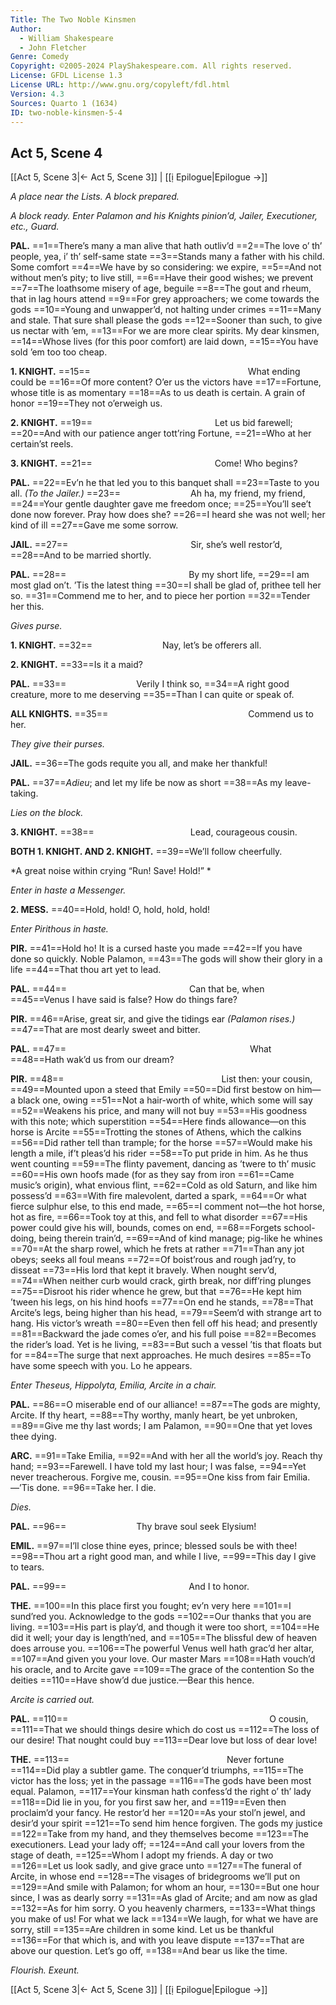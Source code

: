 ```yaml
---
Title: The Two Noble Kinsmen
Author: 
  - William Shakespeare
  - John Fletcher
Genre: Comedy
Copyright: ©2005-2024 PlayShakespeare.com. All rights reserved.
License: GFDL License 1.3
License URL: http://www.gnu.org/copyleft/fdl.html
Version: 4.3
Sources: Quarto 1 (1634)
ID: two-noble-kinsmen-5-4
---
```


## Act 5, Scene 4
[[Act 5, Scene 3|← Act 5, Scene 3]] | [[ị Epilogue|Epilogue →]]

*A place near the Lists. A block prepared.*

*A block ready. Enter Palamon and his Knights pinion’d, Jailer, Executioner, etc., Guard.*

**PAL.**
==1==There’s many a man alive that hath outliv’d
==2==The love o’ th’ people, yea, i’ th’ self-same state
==3==Stands many a father with his child. Some comfort
==4==We have by so considering: we expire,
==5==And not without men’s pity; to live still,
==6==Have their good wishes; we prevent
==7==The loathsome misery of age, beguile
==8==The gout and rheum, that in lag hours attend
==9==For grey approachers; we come towards the gods
==10==Young and unwapper’d, not halting under crimes
==11==Many and stale. That sure shall please the gods
==12==Sooner than such, to give us nectar with ’em,
==13==For we are more clear spirits. My dear kinsmen,
==14==Whose lives (for this poor comfort) are laid down,
==15==You have sold ’em too too cheap.

**1. KNIGHT.**
==15==                  What ending could be
==16==Of more content? O’er us the victors have
==17==Fortune, whose title is as momentary
==18==As to us death is certain. A grain of honor
==19==They not o’erweigh us.

**2. KNIGHT.**
==19==              Let us bid farewell;
==20==And with our patience anger tott’ring Fortune,
==21==Who at her certain’st reels.

**3. KNIGHT.**
==21==              Come! Who begins?

**PAL.**
==22==Ev’n he that led you to this banquet shall
==23==Taste to you all.
*(To the Jailer.)*
==23==        Ah ha, my friend, my friend,
==24==Your gentle daughter gave me freedom once;
==25==You’ll see’t done now forever. Pray how does she?
==26==I heard she was not well; her kind of ill
==27==Gave me some sorrow.

**JAIL.**
==27==              Sir, she’s well restor’d,
==28==And to be married shortly.

**PAL.**
==28==              By my short life,
==29==I am most glad on’t. ’Tis the latest thing
==30==I shall be glad of, prithee tell her so.
==31==Commend me to her, and to piece her portion
==32==Tender her this.

*Gives purse.*

**1. KNIGHT.**
==32==        Nay, let’s be offerers all.

**2. KNIGHT.**
==33==Is it a maid?

**PAL.**
==33==        Verily I think so,
==34==A right good creature, more to me deserving
==35==Than I can quite or speak of.

**ALL KNIGHTS.**
==35==                Commend us to her.

*They give their purses.*

**JAIL.**
==36==The gods requite you all, and make her thankful!

**PAL.**
==37==*Adieu*; and let my life be now as short
==38==As my leave-taking.

*Lies on the block.*

**3. KNIGHT.**
==38==           Lead, courageous cousin.

**BOTH 1. KNIGHT. AND 2. KNIGHT.**
==39==We’ll follow cheerfully.

*A great noise within crying “Run! Save! Hold!” *

*Enter in haste a Messenger.*

**2. MESS.**
==40==Hold, hold! O, hold, hold, hold!

*Enter Pirithous in haste.*

**PIR.**
==41==Hold ho! It is a cursed haste you made
==42==If you have done so quickly. Noble Palamon,
==43==The gods will show their glory in a life
==44==That thou art yet to lead.

**PAL.**
==44==              Can that be, when
==45==Venus I have said is false? How do things fare?

**PIR.**
==46==Arise, great sir, and give the tidings ear
*(Palamon rises.)*
==47==That are most dearly sweet and bitter.

**PAL.**
==47==                     What
==48==Hath wak’d us from our dream?

**PIR.**
==48==                  List then: your cousin,
==49==Mounted upon a steed that Emily
==50==Did first bestow on him—a black one, owing
==51==Not a hair-worth of white, which some will say
==52==Weakens his price, and many will not buy
==53==His goodness with this note; which superstition
==54==Here finds allowance—on this horse is Arcite
==55==Trotting the stones of Athens, which the calkins
==56==Did rather tell than trample; for the horse
==57==Would make his length a mile, if’t pleas’d his rider
==58==To put pride in him. As he thus went counting
==59==The flinty pavement, dancing as ’twere to th’ music
==60==His own hoofs made (for as they say from iron
==61==Came music’s origin), what envious flint,
==62==Cold as old Saturn, and like him possess’d
==63==With fire malevolent, darted a spark,
==64==Or what fierce sulphur else, to this end made,
==65==I comment not—the hot horse, hot as fire,
==66==Took toy at this, and fell to what disorder
==67==His power could give his will, bounds, comes on end,
==68==Forgets school-doing, being therein train’d,
==69==And of kind manage; pig-like he whines
==70==At the sharp rowel, which he frets at rather
==71==Than any jot obeys; seeks all foul means
==72==Of boist’rous and rough jad’ry, to disseat
==73==His lord that kept it bravely. When nought serv’d,
==74==When neither curb would crack, girth break, nor diff’ring plunges
==75==Disroot his rider whence he grew, but that
==76==He kept him ’tween his legs, on his hind hoofs
==77==On end he stands,
==78==That Arcite’s legs, being higher than his head,
==79==Seem’d with strange art to hang. His victor’s wreath
==80==Even then fell off his head; and presently
==81==Backward the jade comes o’er, and his full poise
==82==Becomes the rider’s load. Yet is he living,
==83==But such a vessel ’tis that floats but for
==84==The surge that next approaches. He much desires
==85==To have some speech with you. Lo he appears.

*Enter Theseus, Hippolyta, Emilia, Arcite in a chair.*

**PAL.**
==86==O miserable end of our alliance!
==87==The gods are mighty, Arcite. If thy heart,
==88==Thy worthy, manly heart, be yet unbroken,
==89==Give me thy last words; I am Palamon,
==90==One that yet loves thee dying.

**ARC.**
==91==Take Emilia,
==92==And with her all the world’s joy. Reach thy hand;
==93==Farewell. I have told my last hour; I was false,
==94==Yet never treacherous. Forgive me, cousin.
==95==One kiss from fair Emilia.—’Tis done.
==96==Take her. I die.

*Dies.*

**PAL.**
==96==        Thy brave soul seek Elysium!

**EMIL.**
==97==I’ll close thine eyes, prince; blessed souls be with thee!
==98==Thou art a right good man, and while I live,
==99==This day I give to tears.

**PAL.**
==99==              And I to honor.

**THE.**
==100==In this place first you fought; ev’n very here
==101==I sund’red you. Acknowledge to the gods
==102==Our thanks that you are living.
==103==His part is play’d, and though it were too short,
==104==He did it well; your day is length’ned, and
==105==The blissful dew of heaven does arrouse you.
==106==The powerful Venus well hath grac’d her altar,
==107==And given you your love. Our master Mars
==108==Hath vouch’d his oracle, and to Arcite gave
==109==The grace of the contention So the deities
==110==Have show’d due justice.—Bear this hence.

*Arcite is carried out.*

**PAL.**
==110==                       O cousin,
==111==That we should things desire which do cost us
==112==The loss of our desire! That nought could buy
==113==Dear love but loss of dear love!

**THE.**
==113==                  Never fortune
==114==Did play a subtler game. The conquer’d triumphs,
==115==The victor has the loss; yet in the passage
==116==The gods have been most equal. Palamon,
==117==Your kinsman hath confess’d the right o’ th’ lady
==118==Did lie in you, for you first saw her, and
==119==Even then proclaim’d your fancy. He restor’d her
==120==As your stol’n jewel, and desir’d your spirit
==121==To send him hence forgiven. The gods my justice
==122==Take from my hand, and they themselves become
==123==The executioners. Lead your lady off;
==124==And call your lovers from the stage of death,
==125==Whom I adopt my friends. A day or two
==126==Let us look sadly, and give grace unto
==127==The funeral of Arcite, in whose end
==128==The visages of bridegrooms we’ll put on
==129==And smile with Palamon; for whom an hour,
==130==But one hour since, I was as dearly sorry
==131==As glad of Arcite; and am now as glad
==132==As for him sorry. O you heavenly charmers,
==133==What things you make of us! For what we lack
==134==We laugh, for what we have are sorry, still
==135==Are children in some kind. Let us be thankful
==136==For that which is, and with you leave dispute
==137==That are above our question. Let’s go off,
==138==And bear us like the time.

*Flourish. Exeunt.*

[[Act 5, Scene 3|← Act 5, Scene 3]] | [[ị Epilogue|Epilogue →]]